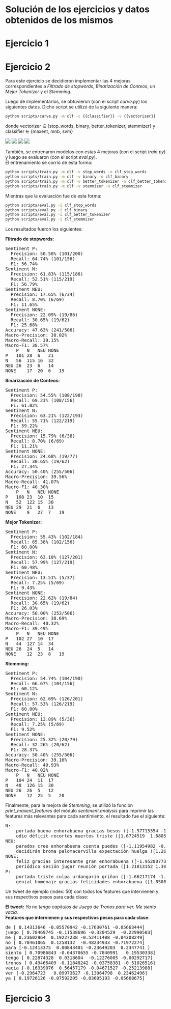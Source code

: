 Solución de los ejercicios y datos obtenidos de los mismos
=============
__Ejercicio 1__
========

__Ejercicio 2__
========
Para este ejercicio se decidieron implementar las 4 mejoras correspondientes a *Filtrado de stopwords*, *Binarización de Conteos*, un *Mejor Tokenizer* y el *Stemming*.

Luego de implementarlos, se obtuvieron (con el script *curve.py*) los siguientes datos. Dicho script se utilizó de la siguiente manera:<br>
```bash
python scripts/curve.py -m clf -c {{classifier}} -v {{vectorizer}}
```
donde vectorizer ∈ {stop_words, binary, better_tokenizer, stemmizer} y classifier ∈ {maxent, mnb, svm}

![](images/stopwords_curve.png)
![](images/binary_curve.png)
![](images/better_tokenizer_curve.png)
![](images/stemmizer_curve.png)

También, se entrenaron modelos con estas 4 mejoras (con el script *train.py*) y luego se evaluaron (con el script *eval.py*).<br> 
El entrenamiento se corrió de esta forma:
```bash
python scripts/train.py -m clf -v stop_words -o clf_stop_words
python scripts/train.py -m clf -v binary -o clf_binary
python scripts/train.py -m clf -v better_tokenizer -o clf_better_tokenizer
python scripts/train.py -m clf -v stemmizer -o clf_stemmizer
```
Mientras que la evaluación fue de esta forma:
```bash
python scripts/eval.py -i clf_stop_words
python scripts/eval.py -i clf_binary
python scripts/eval.py -i clf_better_tokenizer
python scripts/eval.py -i clf_stemmizer
```

Los resultados fueron los siguientes:

__Filtrado de stopwords:__<br>
<pre>
Sentiment P:
  Precision: 50.50% (101/200)
  Recall: 64.74% (101/156)
  F1: 56.74%
Sentiment N:
  Precision: 61.83% (115/186)
  Recall: 52.51% (115/219)
  F1: 56.79%
Sentiment NEU:
  Precision: 17.65% (6/34)
  Recall: 8.70% (6/69)
  F1: 11.65%
Sentiment NONE:
  Precision: 22.09% (19/86)
  Recall: 30.65% (19/62)
  F1: 25.68%
Accuracy: 47.63% (241/506)
Macro-Precision: 38.02%
Macro-Recall: 39.15%
Macro-F1: 38.57%
	P	N	NEU	NONE
P	101	28	6	21	
N	56	115	16	32	
NEU	26	23	6	14	
NONE	17	20	6	19
</pre>

__Binarización de Conteos:__<br>
<pre>
Sentiment P:
  Precision: 54.55% (108/198)
  Recall: 69.23% (108/156)
  F1: 61.02%
Sentiment N:
  Precision: 63.21% (122/193)
  Recall: 55.71% (122/219)
  F1: 59.22%
Sentiment NEU:
  Precision: 15.79% (6/38)
  Recall: 8.70% (6/69)
  F1: 11.21%
Sentiment NONE:
  Precision: 24.68% (19/77)
  Recall: 30.65% (19/62)
  F1: 27.34%
Accuracy: 50.40% (255/506)
Macro-Precision: 39.56%
Macro-Recall: 41.07%
Macro-F1: 40.30%
	P	N	NEU	NONE
P	108	23	10	15	
N	52	122	15	30	
NEU	29	21	6	13	
NONE	9	27	7	19
</pre>

__Mejor Tokenizer:__<br>
<pre>
Sentiment P:
  Precision: 55.43% (102/184)
  Recall: 65.38% (102/156)
  F1: 60.00%
Sentiment N:
  Precision: 63.18% (127/201)
  Recall: 57.99% (127/219)
  F1: 60.48%
Sentiment NEU:
  Precision: 13.51% (5/37)
  Recall: 7.25% (5/69)
  F1: 9.43%
Sentiment NONE:
  Precision: 22.62% (19/84)
  Recall: 30.65% (19/62)
  F1: 26.03%
Accuracy: 50.00% (253/506)
Macro-Precision: 38.69%
Macro-Recall: 40.32%
Macro-F1: 39.49%
	P	N	NEU	NONE
P	102	27	10	17	
N	44	127	14	34	
NEU	26	24	5	14	
NONE	12	23	8	19
</pre>

__Stemming:__<br>
<pre>
Sentiment P:
  Precision: 54.74% (104/190)
  Recall: 66.67% (104/156)
  F1: 60.12%
Sentiment N:
  Precision: 62.69% (126/201)
  Recall: 57.53% (126/219)
  F1: 60.00%
Sentiment NEU:
  Precision: 13.89% (5/36)
  Recall: 7.25% (5/69)
  F1: 9.52%
Sentiment NONE:
  Precision: 25.32% (20/79)
  Recall: 32.26% (20/62)
  F1: 28.37%
Accuracy: 50.40% (255/506)
Macro-Precision: 39.16%
Macro-Recall: 40.93%
Macro-F1: 40.02%
	P	N	NEU	NONE
P	104	24	11	17	
N	48	126	15	30	
NEU	26	26	5	12	
NONE	12	25	5	20
</pre>

Finalmente, para la mejora de *Stemming*, se utilizó la funcion *print_maxent_features* del módulo *sentiment.analysis* para imprimir las features más relevantes para cada sentimiento, el resultado fue el siguiente:
<pre>
N:
	portada buena enhorabuena gracias besos ([-1.57715354 -1.43077936 -1.42759822 -1.41947779 -1.36450292])
	odio déficit recortes muertos triste ([1.6724519  1.68052657 1.78226641 2.04207167 2.42096484])
NEU:
	parados cree enhorabuena cuenta puedes ([-1.11954982 -0.99833537 -0.93920145 -0.90387799 -0.8670128 ])
	decidirán broma palomacervilla expectación huelga ([1.26041253 1.26806314 1.30022578 1.32740269 1.34231887])
NONE:
	feliz gracias interesante gran enhorabuena ([-1.95280773 -1.93897273 -1.84154676 -1.79116806 -1.70262616])
	periódico sesión jugar reunión portada ([1.21813152 1.30945322 1.38032478 1.45742904 2.20772094])
P:
	portada triste culpa urdangarin griñan ([-1.66217174 -1.54530836 -1.42478139 -1.31705283 -1.27911123])
	genial homenaje gracias felicidades enhorabuena ([1.85082741 2.00512272 2.14249476 2.27528371 2.44819998])
</pre>

Un tweet de ejemplo (index: 50) con todos los features que intervienen y sus respectivos pesos para cada clase:

__El tweet:__ *Ya no tengo capítulos de Juego de Tronos para ver. Me siento vacía.*<br>
__Features que intervienen y sus respectivos pesos para cada clase__:
<pre>de [ 0.14313646 -0.05570942 -0.17630761 -0.05663444]
juego [ 0.78469745 -0.11538696 -0.3204529  -0.22990503]
me [ 0.23602964  0.19227238 -0.52411408 -0.04308249]
no [ 0.78461065  0.1258132  -0.48234933 -0.71972274]
para [-0.12413375  0.00843401 -0.23649203  0.2347741 ]
siento [ 0.70986843 -0.64370655 -0.7840991   0.19530338]
tengo [ 0.22874328  0.0318604  -0.12276005 -0.00292717]
tronos [ 0.49465409 -0.11848242 -0.03758381 -0.51026516]
vacía [-0.16339076  0.56457179 -0.04671527 -0.25213988]
ver [-0.2964723   0.09973627 -0.13064798  0.23462496]
ya [ 0.19726126 -0.07592205 -0.03605193 -0.05668675]
</pre>

__Ejercicio 3__
========
